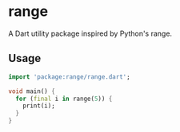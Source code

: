# range

A Dart utility package inspired by Python's range.

## Usage

```dart
import 'package:range/range.dart';

void main() {
  for (final i in range(5)) {
    print(i);
  }
}

```
